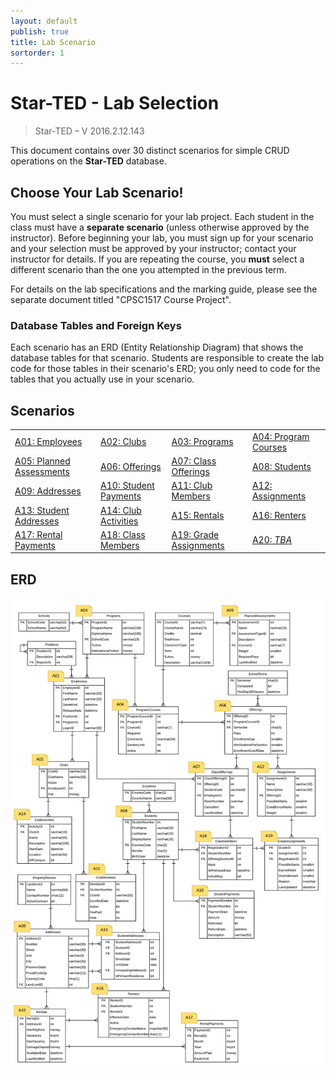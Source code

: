 ```yaml
---
layout: default
publish: true
title: Lab Scenario
sortorder: 1
---
```

# Star-TED - Lab Selection

> Star-TED – V 2016.2.12.143

This document contains over 30 distinct scenarios for simple CRUD operations on the **Star-TED** database.

## Choose Your Lab Scenario!

You must select a single scenario for your lab project. Each student in the class must have a **separate scenario** (unless otherwise approved by the instructor). Before beginning your lab, you must sign up for your scenario and your selection must be approved by your instructor; contact your instructor for details. If you are repeating the course, you **must** select a different scenario than the one you attempted in the previous term.

For details on the lab specifications and the marking guide, please see the separate document titled "CPSC1517 Course Project".

### Database Tables and Foreign Keys

Each scenario has an ERD (Entity Relationship Diagram) that shows the database tables for that scenario. Students are responsible to create the lab code for those tables in their scenario's ERD; you only need to code for the tables that you actually use in your scenario.

## Scenarios

|                                    |                                 |                                  |                                 |
| ---------------------------------- | ------------------------------- | -------------------------------- | ------------------------------- |
| [A01: Employees](A01)           | [A02: Clubs](A02)            | [A03: Programs](A03)          | [A04: Program Courses](A04)  |
| [A05: Planned Assessments](A05) | [A06: Offerings](A06)        | [A07: Class Offerings](A07)   | [A08: Students](A08)         |
| [A09: Addresses](A09)           | [A10: Student Payments](A10) | [A11: Club Members](A11)      | [A12: Assignments](A12)      |
| [A13: Student Addresses](A13)   | [A14: Club Activities](A14)  | [A15: Rentals](A15)           | [A16: Renters](A16)          |
| [A17: Rental Payments](A17)     | [A18: Class Members](A18)    | [A19: Grade Assignments](A19) | [A20: *TBA*](#)                 |


## ERD

![](ALL.png)

